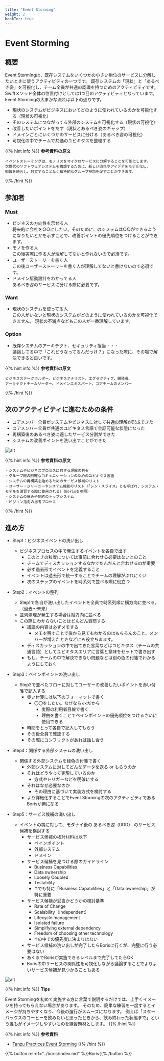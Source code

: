 ```yaml
---
title: "Event Storming"
weight: 2
bookToc: true
---
```


# Event Storming

## 概要
Event Stormingは、既存システムをいくつかの小さい単位のサービスに分解したいときに使うアクティビティの一つです。
既存システムの「現状」と「あるべき姿」を可視化し、チーム全員が共通の認識を持つためのアクティビティです。
Swiftメソッド全体の位置付けとしては1つ目のアクティビティとなっています。  
Event Stormingの大まかな流れは以下の通りです。
  - 現状のシステムがビジネスにおいてどのように使われているのかを可視化する（現状の可視化）
  - そのシステムにつながってる外部のシステムを可視化する（現状の可視化）
  - 改善したいポイントをだす（現状とあるべき姿のギャップ）
  - ドメインごとにいくつかのサービスに分ける（あるべき姿の可視化）
  - 可視化の中でチームで共通のユビキタスを整理する

{{% hint info %}}
**参考資料の原文**
```
イベントストーミングは、モノリスをマイクロサービスに分解することを可能にします。
次世代のソフトウェアシステムを構想するために、新しい流れやアイデアをモデル化し、
知識を統合し、対立することなく積極的なグループ参加を促すことができます。
```
{{% /hint %}}

## 参加者

### Must
- ビジネスの方向性を示せる人  
  将来的に会社を○○にしたい。そのためにこのシステムは○○ができるようになりたいとかを示すことで、改善ポイントの優先順位をつけることができます。
- モノを作る人  
  この後実際に作る人が理解してないと作れないので必須です。
- ユーザーストーリーを書く人  
  この後ユーザーストーリーを書く人が理解してないと書けないので必須です。
- ドメイン駆動設計をわかってる人  
  あるべき姿のサービスに分ける際に必要です。
### Want
- 現状のシステムを使ってる人  
  この人がいないと現状のシステムがどのように使われているのかを可視化できません。
  現状の不満点などもこの人が一番理解しています。
### Option
- 既存システムのアーキテクト、セキュリティ担当・・・  
  議論してる中で「これどうなってるんだっけ？」になった際に、その場で解決できると良いです。

{{% hint info %}}
**参考資料の原文**
```
ビジネスステークホルダー、ビジネスアナリスト、エグゼクティブ、開発者、
アーキテクトチームリーダー、ドメインエキスパート、コアチームのメンバー
```
{{% /hint %}}

## 次のアクティビティに進むための条件

- コアメンバー全員がシステムやビジネスに対して共通の理解が形成できた
- コアメンバー全員が共通のユビキタス言語で会話可能な状態になった
- 再構築後のあるべき姿に適したサービス分割ができた
- システムの改善ポイントを洗い出すことができた
  
![alt](UbiquitousSample.jpg)

{{% hint info %}}
**参考資料の原文**
```
・システムやビジネスプロセスに対する理解の共有
・グループ間の明確なコミュニケーションのためのユビキタス言語
・システムの再構築を始めるためのサービス候補のリスト
・ユーザー・ジャーニーやシステム機能のリスト（「シン・スライス」とも呼ばれ、システム・モデルを演習する際に使用される）（Borisを参照）
・システムの痛みや制約のトップシステム
・ビジョン指向の思考プロセス
```
{{% /hint %}}

## 進め方

- Step1：ビジネスイベントの洗い出し
  - ビジネスプロセスの中で発生するイベントを各自で出す
    - このときの粒度については事前に合わせる必要はないとのこと
    - チームでディスカッションするなかでだんだんと合わせるのが重要
    - 必ず過去形でイベントを定義すること
    - イベントは過去形で統一することでチームの理解がぶれにくい
    - 次のステップのイベントを時系列で並べる際に役立つ

- Step2：イベントの整列
  - Step1で各自が洗い出したイベントを全員で時系列順に横方向に並べる。（過去～未来）
  - 並列処理が発生する場合は縦方向に並べる
  - この際にわからないことはどんどん質問する
    - 議論の内容は必ずメモする
      - メモを残すことで後から見てもわかるのはもちろんのこと、メンバーが増えたときなどにも役立ちまます。
    - ディスカッションの中で出てきた言葉などはユビキタス（チームの共通言語）としてユビキタスエリアに言葉と意味をセットで書き出す
    - もし、チームの中で解決できない問題などは別の色の付箋でわかるようにしておく

- Step3：ペインポイントの洗い出し
  - Step2で並べたフローに対してユーザーの改善したいポイントを赤い付箋で記入する
    - 赤い付箋には以下のフォーマットで書く
      - 〇〇をしたい。なぜなら××だから
        - 実際の利用者目線で書く
        - 理由を書くことでペインポイントの優先順位をつけるさいに使用できる
    - 時間をとって各自で記入してもらう
    - その後全員で確認する
    - その際にコンフリクトがあれば話し合う

- Step4：関係する外部システムの洗い出し
  - 関係する外部システムを緑色の付箋で書く
    - 外部システムに対してどんなデータを送る or もらうのか
    - それはどうやって実現しているのか
      - 方式やトリガーなどを明確にする
    - それはなぜ必要なのか
      - その理由に基づいて実装方式を検討する
    - より詳細化することでEvent Stormingの次のアクティビティであるBorisが楽になる

- Step5：サービス候補の洗い出し
  - イベントの塊に対して、モダナイ後の あるべき姿（DDD） のサービス候補を検討する
    - サービス候補の検討材料は以下
      - ペインポイント
      - 外部システム
      - ドメイン
    - サービス候補を見つける際のガイドライン
      - Business Capabilities
      - Data ownership
      - Loosely Coupled
      - Testability
      - ↑でも特に「Business Capabilities」と「Data ownership」が特に重要
    - サービス候補が妥当かどうかの検討基準
      - Rate of Change
      - Scalability（Independent）
      - Lifecycle management
      - Isolated failure
      - Simplifying external dependency
      - Freedom of choosing other technology
      - ↑の中での優先度に決まりはない
    - サービス候補の洗い出しが完了したらBorisに行くが、完璧に行う必要はない
    - あくまでBorisが実施できるレベルまで完了してたらOK
    - Borisの中サービスの関係性を可視化しながら議論することでよりよいサービス候補が見つかることもある
  
![alt](EventStormingSample.jpg)

{{% hint info %}}
**Tips**

Event Stormingを初めて実施する方に言葉で説明するだけでは、上手くイメージを持ってもらえない場合があります。
そのため、簡単な練習を一度するとイメージが持ちやすくなり、今後の進行がスムーズになります。
例えば「スターバックスのコーヒーを飲みたいと思ったときから、飲み終わった状態まで」という誰もがイメージしやすいものを練習題材とします。
{{% /hint %}}

{{% hint info %}}
**参考資料**
- [Tanzu Practices Event Storming](https://tanzu.vmware.com/developer/practices/event-storming/)
{{% /hint %}}

{{% button relref="../boris/index.md" %}}Boris{{% /button %}}